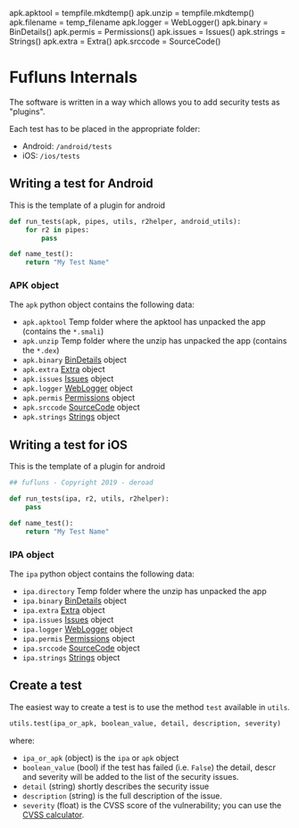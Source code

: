 apk.apktool   = tempfile.mkdtemp()
apk.unzip     = tempfile.mkdtemp()
apk.filename  = temp_filename
apk.logger    = WebLogger()
apk.binary    = BinDetails()
apk.permis    = Permissions()
apk.issues    = Issues()
apk.strings   = Strings()
apk.extra     = Extra()
apk.srccode   = SourceCode()

# Fufluns Internals

The software is written in a way which allows you to add security tests as "plugins".

Each test has to be placed in the appropriate folder:
 - Android: `/android/tests`
 - iOS: `/ios/tests`

## Writing a test for Android

This is the template of a plugin for android
```py
def run_tests(apk, pipes, utils, r2helper, android_utils):
	for r2 in pipes:
        pass

def name_test():
	return "My Test Name"
```

### APK object

The `apk` python object contains the following data:

- `apk.apktool` Temp folder where the apktool has unpacked the app (contains the `*.smali`)
- `apk.unzip` Temp folder where the unzip has unpacked the app (contains the `*.dex`)
- `apk.binary` [BinDetails](https://github.com/wargio/fufluns/blob/master/report.py#L28) object
- `apk.extra` [Extra](https://github.com/wargio/fufluns/blob/master/report.py#L160) object
- `apk.issues` [Issues](https://github.com/wargio/fufluns/blob/master/report.py#L93) object
- `apk.logger` [WebLogger](https://github.com/wargio/fufluns/blob/master/report.py#L183) object
- `apk.permis` [Permissions](https://github.com/wargio/fufluns/blob/master/report.py#L72) object
- `apk.srccode` [SourceCode](https://github.com/wargio/fufluns/blob/master/report.py#L116) object
- `apk.strings` [Strings](https://github.com/wargio/fufluns/blob/master/report.py#L136) object

## Writing a test for iOS

This is the template of a plugin for android
```py
## fufluns - Copyright 2019 - deroad

def run_tests(ipa, r2, utils, r2helper):
    pass

def name_test():
	return "My Test Name"
```

### IPA object

The `ipa` python object contains the following data:

- `ipa.directory` Temp folder where the unzip has unpacked the app
- `ipa.binary` [BinDetails](https://github.com/wargio/fufluns/blob/master/report.py#L28) object
- `ipa.extra` [Extra](https://github.com/wargio/fufluns/blob/master/report.py#L160) object
- `ipa.issues` [Issues](https://github.com/wargio/fufluns/blob/master/report.py#L93) object
- `ipa.logger` [WebLogger](https://github.com/wargio/fufluns/blob/master/report.py#L183) object
- `ipa.permis` [Permissions](https://github.com/wargio/fufluns/blob/master/report.py#L72) object
- `ipa.srccode` [SourceCode](https://github.com/wargio/fufluns/blob/master/report.py#L116) object
- `ipa.strings` [Strings](https://github.com/wargio/fufluns/blob/master/report.py#L136) object

## Create a test

The easiest way to create a test is to use the method `test` available in `utils`.

```py
utils.test(ipa_or_apk, boolean_value, detail, description, severity)
```
where:

- `ipa_or_apk` (object) is the `ipa` or `apk` object
- `boolean_value` (bool) if the test has failed (i.e. `False`) the detail, descr and severity will be added to the list of the security issues.
- `detail` (string) shortly describes the security issue
- `description` (string) is the full description of the issue.
- `severity` (float) is the CVSS score of the vulnerability; you can use the [CVSS calculator](https://www.first.org/cvss/calculator/3.0).

